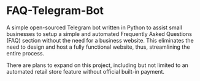 # FAQ-Telegram-Bot
A simple open-sourced Telegram bot written in Python to assist small businesses to setup a simple and automated Frequently Asked Questions (FAQ) section without the need for a business website. This eliminates the need to design and host a fully functional website, thus, streamlining the entire process.

There are plans to expand on this project, including but not limited to an automated retail store feature without official built-in payment.
